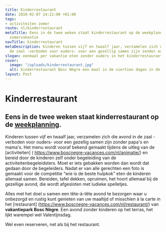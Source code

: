 ```yaml
---
title: Kinderrestaurant
date: 2018-02-07 14:21:00 +01:00
tags:
- activiteiten zomer
route: nl/kinderrestaurant
metaTitle: Eens in de twee weken staat kinderrestaurant op de weekplanning van de
  zomervakantie
navTitle: kinderrestaurant
metaDescription: Kinderen tussen vijf en twaalf jaar, verzamelen zich die avond in
  de zaal -verboden voor ouders- voor een gezellig samen zijn zonder ouders
slogan: eenmaal per vakantie eten zonder ouders in het kinderrestaurant wat een feest
cover:
  image: "/uploads/kinderrestaurant.jpg"
  alt: kinderrestaurant Bosc Nègre een maal in de viertien dagen in de zomer
layout: Post
---
```


# Kinderrestaurant

## Eens in de twee weken staat kinderrestaurant op de [weekplanning](https://www.boscnegre-vacances.com/nl/animatie/).

Kinderen tussen vijf en twaalf jaar, verzamelen zich die avond in de zaal -verboden voor ouders- voor een gezellig samen zijn zonder papa's en mama's.
Het menu wordt vooraf bekend gemaakt tijdens de uitleg van de [activiteiten] ( https://www.boscnegre-vacances.com/nl/animatie/) en bereid door de kinderen zelf onder begeleiding van de activiteitenbegeleidsters. Moet er iets gebakken worden dan wordt dat gedaan door de begeleiders.
Nadat er van alle gerechten een foto is gemaakt voor de competitie “wie is de beste hulpkok” eten de kinderen allemaal samen. Bereiden, tafel dekken, opruimen, het hoort allemaal bij de gezellige avond, die wordt afgesloten met ludieke spelletjes.

Alles met het doel u samen een tête-à-tête avond te bezorgen waar u onbezorgd en rustig kunt genieten van uw maaltijd of misschien à la carte in het [restaurant]  (https://www.boscnegre-vacances.com/nl/restaurant/)  van **vakantiepark Bosc Nègre**. Een avond zonder kinderen op het terras, het lijkt warempel wel Valentijnsdag.

Wel even reserveren, net als bij het restaurant.
